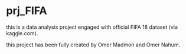 # prj_FIFA

this is a data analysis project engaged with official FIFA 18 dataset (via kaggle.com).

this project has been fully created by Omer Madmon and Omer Nahum.
